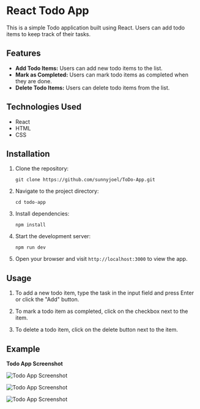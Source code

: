# React Todo App

This is a simple Todo application built using React. Users can add todo items to keep track of their tasks.

## Features

- **Add Todo Items:** Users can add new todo items to the list.
- **Mark as Completed:** Users can mark todo items as completed when they are done.
- **Delete Todo Items:** Users can delete todo items from the list.

## Technologies Used

- React
- HTML
- CSS 

## Installation

1. Clone the repository:

   ```
   git clone https://github.com/sunnyjoel/ToDo-App.git
   ```

2. Navigate to the project directory:

   ```
   cd todo-app
   ```

3. Install dependencies:

   ```
   npm install
   ```

4. Start the development server:

   ```
   npm run dev
   ```

5. Open your browser and visit `http://localhost:3000` to view the app.

## Usage

1. To add a new todo item, type the task in the input field and press Enter or click the "Add" button.

2. To mark a todo item as completed, click on the checkbox next to the item.

3. To delete a todo item, click on the delete button next to the item.

## Example 
**Todo App Screenshot**

![Todo App Screenshot](https://github.com/sunnyjoel/ToDo-App/assets/53609552/ffd28c5b-70d8-4d38-ab9c-d3807f46109d)

![Todo App Screenshot](https://github.com/sunnyjoel/ToDo-App/assets/53609552/ed0ba5c3-2df6-40d8-9240-4cb0adcb0517)

![Todo App Screenshot](https://github.com/sunnyjoel/ToDo-App/assets/53609552/e6f716ca-41c5-4f84-809f-6d2a91acae2e)
